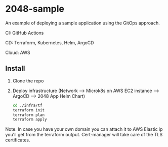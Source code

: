 # 2048-sample

An example of deploying a sample application using the GitOps approach.

CI: GitHub Actions

CD: Terraform, Kubernetes, Helm, ArgoCD

Cloud: AWS

## Install

1. Clone the repo
2. Deploy infrastructure (Network --> Microk8s on AWS EC2 instance --> ArgoCD --> 2048 App Helm Chart)
  
    ``` bash
    cd ./infra/tf
    terraform init
    terraform plan
    terraform apply
    ```

Note. In case you have your own domain you can attach it to AWS Elastic ip you'll get from the terraform output. Cert-manager will take care of the TLS certificates.
